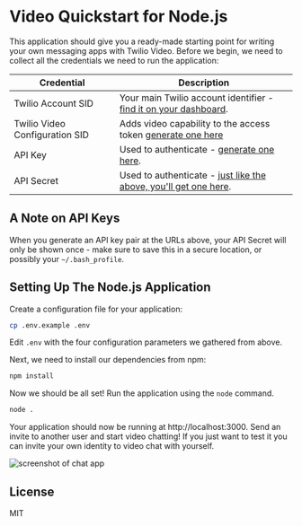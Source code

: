 # Video Quickstart for Node.js

This application should give you a ready-made starting point for writing your
own messaging apps with Twilio Video. Before we begin, we need to collect
all the credentials we need to run the application:

Credential | Description
---------- | -----------
Twilio Account SID | Your main Twilio account identifier - [find it on your dashboard](https://www.twilio.com/user/account).
Twilio Video Configuration SID | Adds video capability to the access token [generate one here](https://www.twilio.com/user/account/video/profiles)
API Key | Used to authenticate - [generate one here](https://www.twilio.com/user/account/messaging/dev-tools/api-keys).
API Secret | Used to authenticate - [just like the above, you'll get one here](https://www.twilio.com/user/account/messaging/dev-tools/api-keys).

## A Note on API Keys

When you generate an API key pair at the URLs above, your API Secret will only
be shown once - make sure to save this in a secure location, 
or possibly your `~/.bash_profile`.

## Setting Up The Node.js Application

Create a configuration file for your application:

```bash
cp .env.example .env
```

Edit `.env` with the four configuration parameters we gathered from above.

Next, we need to install our dependencies from npm:

```bash
npm install
```

Now we should be all set! Run the application using the `node` command.

```bash
node .
```

Your application should now be running at http://localhost:3000. Send an invite to another user and start video chatting! If you just want to 
test it you can invite your own identity to video chat with yourself. 

![screenshot of chat app](http://i.imgur.com/nVR70FQ.png)

## License

MIT
